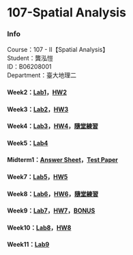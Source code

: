 # 107-Spatial Analysis
### Info    
Course：107 - II【Spatial Analysis】    
Student：龔泓愷   
ID：B06208001    
Department：臺大地理二    

#### Week2：[Lab1](https://bourbon0212.github.io/107-Spatial-Analysis/Week2/空間分析_實習1.html)，[HW2](https://bourbon0212.github.io/107-Spatial-Analysis/Week2/空間分析_作業2.html)
#### Week3：[Lab2](https://bourbon0212.github.io/107-Spatial-Analysis/Week3/空間分析_實習2.html)，[HW3](https://bourbon0212.github.io/107-Spatial-Analysis/Week3/空間分析_作業3.html)   
#### Week4：[Lab3](https://bourbon0212.github.io/107-Spatial-Analysis/Week4/空間分析_實習3.html)，[HW4](https://bourbon0212.github.io/107-Spatial-Analysis/Week4/空間分析_作業4.html)，[隨堂練習](https://bourbon0212.github.io/107-Spatial-Analysis/Week4/GISTools_bonus.html)      
#### Week5：[Lab4](https://bourbon0212.github.io/107-Spatial-Analysis/Week5/空間分析_綜合分析.html)    
#### Midterm1：[Answer Sheet](https://bourbon0212.github.io/107-Spatial-Analysis/Week6/SA_Mid1.html)，[Test Paper](https://ceiba.ntu.edu.tw/course/3b8fe1/content/SA_Mid1.pdf)        
#### Week7：[Lab5](https://bourbon0212.github.io/107-Spatial-Analysis/Week7/空間分析_實習5.html)，[HW5](https://bourbon0212.github.io/107-Spatial-Analysis/Week7/空間分析_作業5.html)    
#### Week8：[Lab6](https://bourbon0212.github.io/107-Spatial-Analysis/Week8/空間分析_實習6.html)，[HW6](https://bourbon0212.github.io/107-Spatial-Analysis/Week8/空間分析_作業6.html)，[隨堂練習](https://bourbon0212.github.io/107-Spatial-Analysis/Week8/統計隨堂考.html)    
#### Week9：[Lab7](https://bourbon0212.github.io/107-Spatial-Analysis/Week9/空間分析_實習7.html)，[HW7](https://bourbon0212.github.io/107-Spatial-Analysis/Week9/空間分析_作業7.html)，[BONUS](https://bourbon0212.github.io/107-Spatial-Analysis/Week9/空間分析_NNA_BONUS.html)         
#### Week10：[Lab8](https://bourbon0212.github.io/107-Spatial-Analysis/Week10/空間分析_實習8.html)，[HW8](https://bourbon0212.github.io/107-Spatial-Analysis/Week10/空間分析_作業8.html)    
#### Week11：[Lab9](https://bourbon0212.github.io/107-Spatial-Analysis/Week11/空間分析_實習9.html)   
